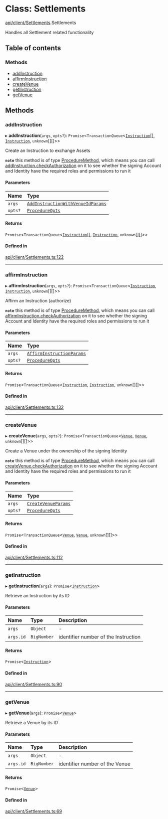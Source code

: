 # Class: Settlements

[api/client/Settlements](../wiki/api.client.Settlements).Settlements

Handles all Settlement related functionality

## Table of contents

### Methods

- [addInstruction](../wiki/api.client.Settlements.Settlements#addinstruction)
- [affirmInstruction](../wiki/api.client.Settlements.Settlements#affirminstruction)
- [createVenue](../wiki/api.client.Settlements.Settlements#createvenue)
- [getInstruction](../wiki/api.client.Settlements.Settlements#getinstruction)
- [getVenue](../wiki/api.client.Settlements.Settlements#getvenue)

## Methods

### addInstruction

▸ **addInstruction**(`args`, `opts?`): `Promise`<`TransactionQueue`<[`Instruction`](../wiki/api.entities.Instruction.Instruction)[], [`Instruction`](../wiki/api.entities.Instruction.Instruction), `unknown`[][]\>\>

Create an Instruction to exchange Assets

**`note`** this method is of type [ProcedureMethod](../wiki/types.ProcedureMethod), which means you can call [addInstruction.checkAuthorization](../wiki/types.ProcedureMethod#checkauthorization)
  on it to see whether the signing Account and Identity have the required roles and permissions to run it

#### Parameters

| Name | Type |
| :------ | :------ |
| `args` | [`AddInstructionWithVenueIdParams`](../wiki/types.AddInstructionWithVenueIdParams) |
| `opts?` | [`ProcedureOpts`](../wiki/types.ProcedureOpts) |

#### Returns

`Promise`<`TransactionQueue`<[`Instruction`](../wiki/api.entities.Instruction.Instruction)[], [`Instruction`](../wiki/api.entities.Instruction.Instruction), `unknown`[][]\>\>

#### Defined in

[api/client/Settlements.ts:122](https://github.com/PolymathNetwork/polymesh-sdk/blob/c6fe1be3/src/api/client/Settlements.ts#L122)

___

### affirmInstruction

▸ **affirmInstruction**(`args`, `opts?`): `Promise`<`TransactionQueue`<[`Instruction`](../wiki/api.entities.Instruction.Instruction), [`Instruction`](../wiki/api.entities.Instruction.Instruction), `unknown`[][]\>\>

Affirm an Instruction (authorize)

**`note`** this method is of type [ProcedureMethod](../wiki/types.ProcedureMethod), which means you can call [affirmInstruction.checkAuthorization](../wiki/types.ProcedureMethod#checkauthorization)
  on it to see whether the signing Account and Identity have the required roles and permissions to run it

#### Parameters

| Name | Type |
| :------ | :------ |
| `args` | [`AffirmInstructionParams`](../wiki/types.AffirmInstructionParams) |
| `opts?` | [`ProcedureOpts`](../wiki/types.ProcedureOpts) |

#### Returns

`Promise`<`TransactionQueue`<[`Instruction`](../wiki/api.entities.Instruction.Instruction), [`Instruction`](../wiki/api.entities.Instruction.Instruction), `unknown`[][]\>\>

#### Defined in

[api/client/Settlements.ts:132](https://github.com/PolymathNetwork/polymesh-sdk/blob/c6fe1be3/src/api/client/Settlements.ts#L132)

___

### createVenue

▸ **createVenue**(`args`, `opts?`): `Promise`<`TransactionQueue`<[`Venue`](../wiki/api.entities.Venue.Venue), [`Venue`](../wiki/api.entities.Venue.Venue), `unknown`[][]\>\>

Create a Venue under the ownership of the signing Identity

**`note`** this method is of type [ProcedureMethod](../wiki/types.ProcedureMethod), which means you can call [createVenue.checkAuthorization](../wiki/types.ProcedureMethod#checkauthorization)
  on it to see whether the signing Account and Identity have the required roles and permissions to run it

#### Parameters

| Name | Type |
| :------ | :------ |
| `args` | [`CreateVenueParams`](../wiki/types.CreateVenueParams) |
| `opts?` | [`ProcedureOpts`](../wiki/types.ProcedureOpts) |

#### Returns

`Promise`<`TransactionQueue`<[`Venue`](../wiki/api.entities.Venue.Venue), [`Venue`](../wiki/api.entities.Venue.Venue), `unknown`[][]\>\>

#### Defined in

[api/client/Settlements.ts:112](https://github.com/PolymathNetwork/polymesh-sdk/blob/c6fe1be3/src/api/client/Settlements.ts#L112)

___

### getInstruction

▸ **getInstruction**(`args`): `Promise`<[`Instruction`](../wiki/api.entities.Instruction.Instruction)\>

Retrieve an Instruction by its ID

#### Parameters

| Name | Type | Description |
| :------ | :------ | :------ |
| `args` | `Object` | - |
| `args.id` | `BigNumber` | identifier number of the Instruction |

#### Returns

`Promise`<[`Instruction`](../wiki/api.entities.Instruction.Instruction)\>

#### Defined in

[api/client/Settlements.ts:90](https://github.com/PolymathNetwork/polymesh-sdk/blob/c6fe1be3/src/api/client/Settlements.ts#L90)

___

### getVenue

▸ **getVenue**(`args`): `Promise`<[`Venue`](../wiki/api.entities.Venue.Venue)\>

Retrieve a Venue by its ID

#### Parameters

| Name | Type | Description |
| :------ | :------ | :------ |
| `args` | `Object` | - |
| `args.id` | `BigNumber` | identifier number of the Venue |

#### Returns

`Promise`<[`Venue`](../wiki/api.entities.Venue.Venue)\>

#### Defined in

[api/client/Settlements.ts:69](https://github.com/PolymathNetwork/polymesh-sdk/blob/c6fe1be3/src/api/client/Settlements.ts#L69)
